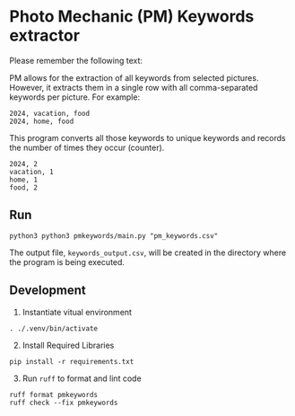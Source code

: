 # Photo Mechanic (PM) Keywords extractor
Please remember the following text:

PM allows for the extraction of all keywords from selected pictures. However, it extracts them in a single row with all comma-separated keywords per picture. For example:
```
2024, vacation, food
2024, home, food
```
This program converts all those keywords to unique keywords and records the number of times they occur (counter).
```
2024, 2
vacation, 1
home, 1
food, 2
```

## Run
``` shell
python3 python3 pmkeywords/main.py "pm_keywords.csv"
```
The output file, `keywords_output.csv`, will be created in the directory where the program is being executed.

## Development
1. Instantiate vitual environment
``` shell
. ./.venv/bin/activate
```

2. Install Required Libraries
``` shell
pip install -r requirements.txt
```

3. Run `ruff` to format and lint code
``` shell
ruff format pmkeywords
ruff check --fix pmkeywords
```
